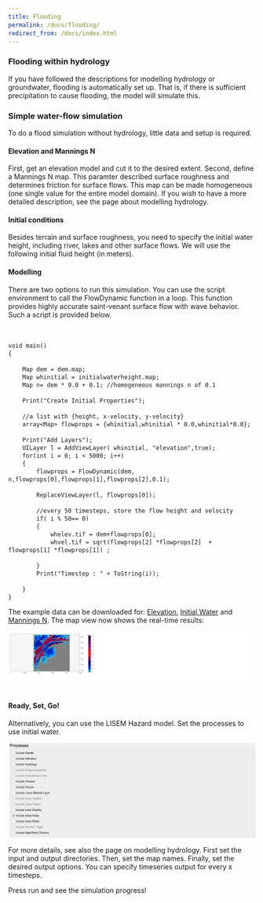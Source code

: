 ```yaml
---
title: Flooding
permalink: /docs/flooding/
redirect_from: /docs/index.html
---
```

### Flooding within hydrology

If you have followed the descriptions for modelling hydrology or groundwater, 
flooding is automatically set up. That is, if there is sufficient precipitation to cause flooding, the model will simulate this.


### Simple water-flow simulation
To do a flood simulation without hydrology, little data and setup is required. 
#### Elevation and Mannings N
First, get an elevation model and cut it to the desired extent.
Second, define a Mannings N map. This paramter described surface roughness and determines friction for surface flows.
This map can be made homogeneous (one single value for the entire model domain).
If you wish to have a more detailed description, see the page about modelling hydrology.

#### Initial conditions
Besides terrain and surface roughness, you need to specify the initial water height, including river, lakes and other surface flows.
We will use the following initial fluid height (in meters).

#### Modelling
There are two options to run this simulation. You can use the script environment to call the FlowDynamic function in a loop.
This function provides highly accurate saint-venant surface flow with wave behavior.
Such a script is provided below.

```


void main()
{
    
    Map dem = dem.map; 
    Map whinitial = initialwaterheight.map;
    Map n= dem * 0.0 + 0.1; //homogeneous mannings n of 0.1
    
    Print("Create Initial Properties");
    
	//a list with {height, x-velocity, y-velocity}
    array<Map> flowprops = {whinitial,whinitial * 0.0,whinitial*0.0};
    
    Print("Add Layers");
    UILayer l = AddViewLayer( whinitial, "elevation",true);
    for(int i = 0; i < 5000; i++)
    {   
        flowprops = FlowDynamic(dem, n,flowprops[0],flowprops[1],flowprops[2],0.1);
        
        ReplaceViewLayer(l, flowprops[0]);
		
		//every 50 timesteps, store the flow height and velocity
        if( i % 50== 0)
        {
            whelev.tif = dem+flowprops[0];
            whvel.tif = sqrt(flowprops[2] *flowprops[2]  + flowprops[1] *flowprops[1]) ;
        
        }
        Print("Timestep : " + ToString(i));
        
    } 
}
```
The example data can be downloaded for: [Elevation](https://sourceforge.net/projects/lisem/files/LISEM%20%28beta%20release%20new%20software%29/ExampleGeoData/Dijkring41/dem_cut.map/download), [Initial Water](https://sourceforge.net/projects/lisem/files/LISEM%20%28beta%20release%20new%20software%29/ExampleGeoData/Dijkring41/initialwh.map/download) and [Mannings N](https://sourceforge.net/projects/lisem/files/LISEM%20%28beta%20release%20new%20software%29/ExampleGeoData/Dijkring41/n.map/download).
The map view now shows the real-time results:

![Model](/assets/img/model_flood.png)

#### Ready, Set, Go!
Alternatively, you can use the LISEM Hazard model.
Set the processes to use initial water.

![Model](/assets/img/model_processes2.png)

For more details, see also the page on modelling hydrology.
First set the input and output directories.
Then, set the map names.
Finally, set the desired output options.
You can specify timeseries output for every x timesteps.

Press run and see the simulation progress!





